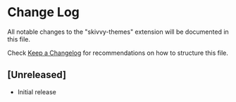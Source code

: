 # Change Log

All notable changes to the "skivvy-themes" extension will be documented in this file.

Check [Keep a Changelog](http://keepachangelog.com/) for recommendations on how to structure this file.

## [Unreleased]

- Initial release
